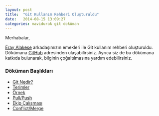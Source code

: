 ```yaml
---
layout: post
title:  "Git Kullanım Rehberi Oluşturuldu"
date:   2014-08-15 13:09:27
categories: mavidurak git doküman
---
```


Merhabalar,

[Eray Alakese](https://twitter.com/erayalakese) arkadaşımızın emekleri ile Git kullanım rehberi oluşturuldu. Dökümana [GitHub](https://github.com/mavidurak/docs-git) adresinden ulaşabilirsiniz. Ayrıca siz de bu dökümana katkıda bulunarak, bilginin çoğaltılmasına yardım edebilirsiniz.

### Döküman Başlıkları

* [Git Nedir?](https://github.com/mavidurak/docs-git/blob/master/docs/01-Git.md)
* [Terimler](https://github.com/mavidurak/docs-git/blob/master/docs/02-Terminology.md)
* [Örnek](https://github.com/mavidurak/docs-git/blob/master/docs/03-Sample.md)
* [Pull/Push](https://github.com/mavidurak/docs-git/blob/master/docs/04-Pull&Push.md)
* [Ekip Çalışması](https://github.com/mavidurak/docs-git/blob/master/docs/05-Teamwork.md)
* [Conflict/Merge](https://github.com/mavidurak/docs-git/blob/master/docs/06-Conflict&Merge.md)